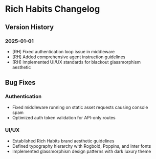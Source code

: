 
# Rich Habits Changelog

## Version History

### 2025-01-01
- [RH] Fixed authentication loop issue in middleware
- [RH] Added comprehensive agent instruction guidelines
- [RH] Implemented UI/UX standards for blackout glassmorphism aesthetic

## Bug Fixes

### Authentication
- Fixed middleware running on static asset requests causing console spam
- Optimized auth token validation for API-only routes

### UI/UX
- Established Rich Habits brand aesthetic guidelines
- Defined typography hierarchy with Rogbold, Poppins, and Inter fonts
- Implemented glassmorphism design patterns with dark luxury theme
